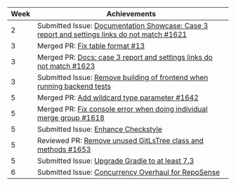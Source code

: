 | Week | Achievements                                                                                                                                       |
|------|----------------------------------------------------------------------------------------------------------------------------------------------------|
| 2    | Submitted Issue: [Documentation Showcase: Case 3 report and settings links do not match #1621](https://github.com/reposense/RepoSense/issues/1621) |
| 3 | Merged PR: [Fix table format #13](https://github.com/nus-cs3281/2022/pull/13)                                                                      |
| 3 | Merged PR: [Docs: case 3 report and settings links do not match #1623](https://github.com/reposense/RepoSense/pull/1623)                             |
| 3 | Submitted Issue: [Remove building of frontend when running backend tests](https://github.com/reposense/RepoSense/issues/1630) |
| 5 | Merged PR: [Add wildcard type parameter #1642](https://github.com/reposense/RepoSense/pull/1642) |
| 5 | Merged PR: [Fix console error when doing individual merge group #1618](https://github.com/reposense/RepoSense/pull/1618) |
| 5 | Submitted Issue: [Enhance Checkstyle](https://github.com/reposense/RepoSense/issues/1651) |
| 5 | Reviewed PR: [Remove unused GitLsTree class and methods #1653](https://github.com/reposense/RepoSense/pull/1653) |
| 5 | Submitted Issue: [Upgrade Gradle to at least 7.3](https://github.com/reposense/RepoSense/issues/1661) |
| 6 | Submitted Issue: [Concurrency Overhaul for RepoSense](https://github.com/reposense/RepoSense/issues/1669) |
